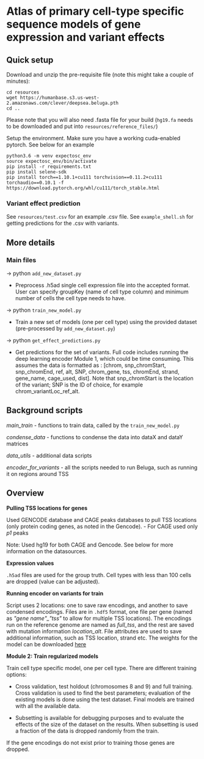 # Atlas of primary cell-type specific sequence models of gene expression and variant effects

## Quick setup

Download and unzip the pre-requisite file (note this might take a couple of minutes):

```
cd resources
wget https://humanbase.s3.us-west-2.amazonaws.com/clever/deepsea.beluga.pth
cd ..
```

Please note that you will also need .fasta file for your build (`hg19.fa` needs to be downloaded and put into `resources/reference_files/`)


Setup the environment. Make sure you have a working cuda-enabled pytorch. See below for an example

```
python3.6 -m venv expectosc_env
source expectosc_env/bin/activate
pip install -r requirements.txt
pip install selene-sdk
pip install torch==1.10.1+cu111 torchvision==0.11.2+cu111 torchaudio==0.10.1 -f https://download.pytorch.org/whl/cu111/torch_stable.html
```

### Variant effect prediction
See `resources/test.csv` for an example .csv file. See `example_shell.sh` for getting predictions for the .csv with variants. 


## More details

### Main files 

→ python `add_new_dataset.py` <params> 
  - Preprocess .h5ad single cell expression file into the accepted format. User can specify groupKey (name of cell type column) and minimum number of cells the cell type needs to have.


→ python `train_new_model.py` <params>
  - Train a new set of models (one per cell type) using the provided dataset (pre-processed by `add_new_dataset.py`)


→ python `get_effect_predictions.py`  <params>
  - Get predictions for the set of variants. Full code includes running the deep learning encoder Module 1, which could be time consuming. This assumes the data is formatted as : \[chrom, snp_chromStart, snp_chromEnd, ref, alt, SNP, chrom_gene, tss, chromEnd, strand, gene_name, cage_used, dist\]. Note that snp_chromStart is the location of the variant; SNP is the ID of choice, for example chrom_variantLoc_ref_alt. 




## Background scripts

*main_train* - functions to train data, called by the `train_new_model.py` 

*condense_data* - functions to condense the data into dataX and dataY matrices

*data_utils* - additional data scripts

*encoder_for_variants* - all the scripts needed to run Beluga, such as running it on regions around TSS


## Overview

__Pulling TSS locations for genes__

Used GENCODE database and CAGE peaks databases to pull TSS locations (only protein coding genes, as noted in the Gencode). 
    - For CAGE used only *p1* peaks

Note: Used hg19 for both CAGE and Gencode. See below for more information on the datasources.

__Expression values__

`.h5ad` files are used for the group truth. Cell types with less than 100 cells are dropped (value can be adjusted).


__Running encoder on variants for train__

Script uses 2 locations: one to save raw encodings, and another to save condensed encodings. Files are in `.hdf5` format, one file per gene (named as *"gene name"_"tss"* to allow for multiple TSS locations). The encodings run on the reference genome are named as *full_tss*, and the rest are saved with mutation information *location_alt*. File attributes are used to save additional information, such as TSS location, strand etc. The weights for the model can be downloaded [here](https://humanbase.readthedocs.io/en/latest/clever.html#download)



__Module 2: Train regularized models__

Train cell type specific model, one per cell type. There are different training options: 

- Cross validation, test holdout (chromosomes 8 and 9) and full training. Cross validation is used to find the best parameters; evaluation of the existing models is done using the test dataset. Final models are trained with all the available data. 

- Subsetting is available for debugging purposes and to evaluate the effects of the size of the dataset on the results. When subsetting is used a fraction of the data is dropped randomly from the train. 

If the gene encodings do not exist prior to training those genes are dropped. 


